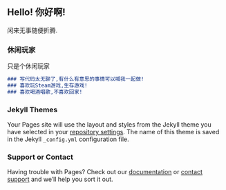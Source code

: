 ## Hello! 你好啊!

闲来无事随便折腾.

### 休闲玩家

只是个休闲玩家

```markdown
### 写代码太无聊了,有什么有意思的事情可以喊我一起做!
### 喜欢玩Steam游戏,生存游戏!
### 喜欢喝酒唱歌,不喜欢回家!
```

### Jekyll Themes

Your Pages site will use the layout and styles from the Jekyll theme you have selected in your [repository settings](https://github.com/gaomengzhou/gaomengzhou.github.io/settings). The name of this theme is saved in the Jekyll `_config.yml` configuration file.

### Support or Contact

Having trouble with Pages? Check out our [documentation](https://docs.github.com/categories/github-pages-basics/) or [contact support](https://support.github.com/contact) and we’ll help you sort it out.
